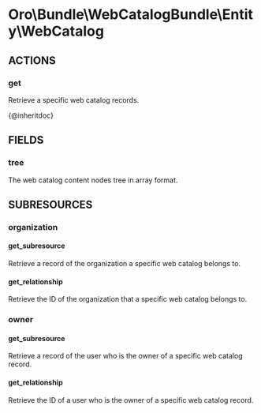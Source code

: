 # Oro\Bundle\WebCatalogBundle\Entity\WebCatalog

## ACTIONS

### get

Retrieve a specific web catalog records.

{@inheritdoc}

## FIELDS

### tree

The web catalog content nodes tree in array format.

## SUBRESOURCES

### organization

#### get_subresource

Retrieve a record of the organization a specific web catalog belongs to.

#### get_relationship

Retrieve the ID of the organization that a specific web catalog belongs to.

### owner

#### get_subresource

Retrieve a record of the user who is the owner of a specific web catalog record.

#### get_relationship

Retrieve the ID of a user who is the owner of a specific web catalog record.
